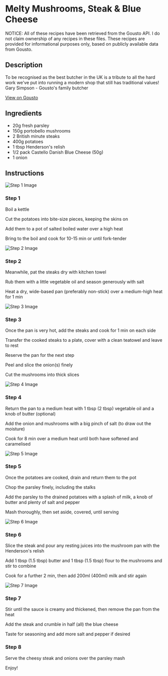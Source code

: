 # Melty Mushrooms, Steak & Blue Cheese   

NOTICE: All of these recipes have been retrieved from the Gousto API. I do not claim ownership of any recipes in these files. These recipes are provided for informational purposes only, based on publicly available data from Gousto.

## Description

To be recognised as the best butcher in the UK is a tribute to all the hard work we've put into running a modern shop that still has traditional values! Gary Simpson - Gousto's family butcher

[View on Gousto](https://www.gousto.co.uk/recipes/cookbook/melty-mushrooms-steak-blue-cheese)

## Ingredients

- 20g fresh parsley 
- 150g portobello mushrooms
- 2 British minute steaks
- 400g potatoes
- 1 tbsp Henderson's relish
- 1/2 pack Castello Danish Blue Cheese (50g)
- 1 onion

## Instructions

![Step 1 Image](https://production-media.gousto.co.uk/cms/recipe-step-image/504.-step-1-x200.jpg)

### Step 1

Boil a kettle


Cut the potatoes into bite-size pieces, keeping the skins on


Add them to a pot of salted boiled water over a high heat


Bring to the boil and cook for 10-15 min or until fork-tender

![Step 2 Image](https://production-media.gousto.co.uk/cms/recipe-step-image/504.-step-2-x200.jpg)

### Step 2

Meanwhile, pat the steaks dry with kitchen towel


Rub them with a little vegetable oil and season generously with salt


Heat a dry, wide-based pan (preferably non-stick) over a medium-high heat for 1 min

![Step 3 Image](https://production-media.gousto.co.uk/cms/recipe-step-image/504.-step-3-x200.jpg)

### Step 3

Once the pan is very hot, add the steaks and cook for 1 min on each side


Transfer the cooked steaks to a plate, cover with a clean teatowel and leave to rest


Reserve the pan for the next step


Peel and slice the onion<span class="text-danger">(s)</span> finely


Cut the mushrooms into thick slices

![Step 4 Image](https://production-media.gousto.co.uk/cms/recipe-step-image/504.-step-4-x200.jpg)

### Step 4

Return the pan to a medium heat with 1 tbsp <span class="text-danger">(2 tbsp)</span> vegetable oil and a knob of butter (optional)


Add the onion and mushrooms with a big pinch of salt (to draw out the moisture)


Cook for 8 min over a medium heat until both have softened and caramelised

![Step 5 Image](https://production-media.gousto.co.uk/cms/recipe-step-image/504.-step-5-x200.jpg)

### Step 5

Once the potatoes are cooked, drain and return them to the pot


Chop the parsley finely, including the stalks


Add the parsley to the drained potatoes with a splash of milk, a knob of butter and plenty of salt and pepper


Mash thoroughly, then set aside, covered, until serving

![Step 6 Image](https://production-media.gousto.co.uk/cms/recipe-step-image/504.-step-6-x200.jpg)

### Step 6

Slice the steak and pour any resting juices into the mushroom pan with the Henderson's relish


Add 1 tbsp <span class="text-danger">(1.5 tbsp)</span> butter and 1 tbsp <span class="text-danger">(1.5 tbsp)</span> flour to the mushrooms and stir to combine


Cook for a further 2 min, then add 200ml <span class="text-danger">(400ml)</span> milk and stir again

![Step 7 Image](https://production-media.gousto.co.uk/cms/recipe-step-image/504.-step-7-x200.jpg)

### Step 7

Stir until the sauce is creamy and thickened, then remove the pan from the heat


Add the steak and crumble in half <span class="text-danger">(all)</span> the blue cheese


Taste for seasoning and add more salt and pepper if desired

### Step 8

Serve the cheesy steak and onions over the parsley mash


Enjoy!

